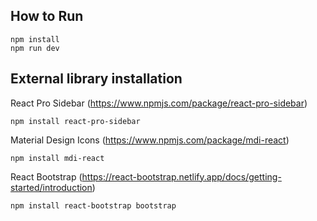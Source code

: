 ## How to Run

```
npm install
npm run dev
```

## External library installation

React Pro Sidebar (https://www.npmjs.com/package/react-pro-sidebar)
```
npm install react-pro-sidebar
```

Material Design Icons (https://www.npmjs.com/package/mdi-react)
```
npm install mdi-react
```

React Bootstrap (https://react-bootstrap.netlify.app/docs/getting-started/introduction)
```
npm install react-bootstrap bootstrap
```